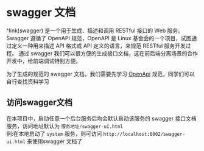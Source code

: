 # swagger 文档

^link(swagger) 是一个用于生成、描述和调用 RESTful 接口的 Web 服务。Swagger 遵循了 OpenAPI 规范，OpenAPI 是 Linux 基金会的一个项目，试图通过定义一种用来描述 API 格式或 API 定义的语言，来规范
RESTful 服务开发过程。
通过 swagger 我们可以很方便的生成接口文档，这在前后端分离场景的合作开发中，给前端调试特别方便。

为了生成的规范的 swagger 文档，我们需要先学习 [OpenApi](https://swagger.io/specification/) 规范，同学们可以自行查找资料学习

## 访问swagger文档
在本项目中，启动任意一个后台服务后均会默认启动该服务的 swagger 接口文档服务，访问地址默认为 `服务地址/swagger-ui.html`<br/>
例:在本地启动了 `system` 服务，则可访问 `http://localhost:6002/swagger-ui.html` 来使用swagger 文档了
